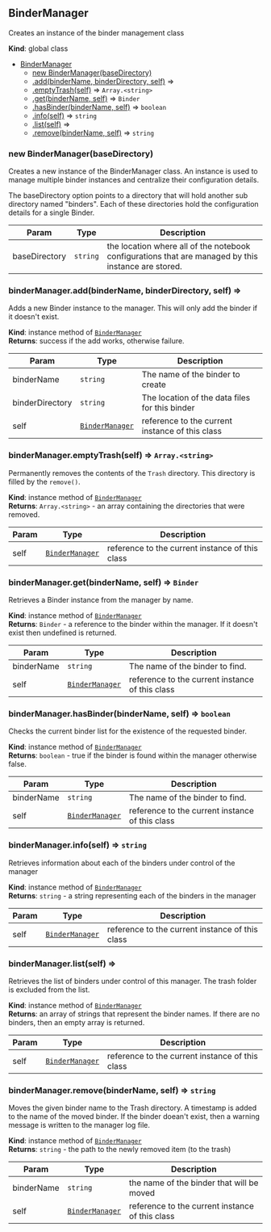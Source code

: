 <a name="BinderManager"></a>

## BinderManager
Creates an instance of the binder management class

**Kind**: global class  

* [BinderManager](#BinderManager)
    * [new BinderManager(baseDirectory)](#new_BinderManager_new)
    * [.add(binderName, binderDirectory, self)](#BinderManager+add) ⇒
    * [.emptyTrash(self)](#BinderManager+emptyTrash) ⇒ <code>Array.&lt;string&gt;</code>
    * [.get(binderName, self)](#BinderManager+get) ⇒ <code>Binder</code>
    * [.hasBinder(binderName, self)](#BinderManager+hasBinder) ⇒ <code>boolean</code>
    * [.info(self)](#BinderManager+info) ⇒ <code>string</code>
    * [.list(self)](#BinderManager+list) ⇒
    * [.remove(binderName, self)](#BinderManager+remove) ⇒ <code>string</code>

<a name="new_BinderManager_new"></a>

### new BinderManager(baseDirectory)
Creates a new instance of the BinderManager class.  An instance is used
to manage multiple binder instances and centralize their configuration
details.

The baseDirectory option points to a directory that will hold another sub
directory named "binders".  Each of these directories hold the configuration
details for a single Binder.


| Param | Type | Description |
| --- | --- | --- |
| baseDirectory | <code>string</code> | the location where all of the notebook configurations that are managed by this instance are stored. |

<a name="BinderManager+add"></a>

### binderManager.add(binderName, binderDirectory, self) ⇒
Adds a new Binder instance to the manager.  This will only add the binder if
it doesn't exist.

**Kind**: instance method of <code>[BinderManager](#BinderManager)</code>  
**Returns**: success if the add works, otherwise failure.  

| Param | Type | Description |
| --- | --- | --- |
| binderName | <code>string</code> | The name of the binder to create |
| binderDirectory | <code>string</code> | The location of the data files for this binder |
| self | <code>[BinderManager](#BinderManager)</code> | reference to the current instance of this class |

<a name="BinderManager+emptyTrash"></a>

### binderManager.emptyTrash(self) ⇒ <code>Array.&lt;string&gt;</code>
Permanently removes the contents of the `Trash` directory.  This directory
is filled by the `remove()`.

**Kind**: instance method of <code>[BinderManager](#BinderManager)</code>  
**Returns**: <code>Array.&lt;string&gt;</code> - an array containing the directories that were removed.  

| Param | Type | Description |
| --- | --- | --- |
| self | <code>[BinderManager](#BinderManager)</code> | reference to the current instance of this class |

<a name="BinderManager+get"></a>

### binderManager.get(binderName, self) ⇒ <code>Binder</code>
Retrieves a Binder instance from the manager by name.

**Kind**: instance method of <code>[BinderManager](#BinderManager)</code>  
**Returns**: <code>Binder</code> - a reference to the binder within the manager.  If it doesn't exist
then undefined is returned.  

| Param | Type | Description |
| --- | --- | --- |
| binderName | <code>string</code> | The name of the binder to find. |
| self | <code>[BinderManager](#BinderManager)</code> | reference to the current instance of this class |

<a name="BinderManager+hasBinder"></a>

### binderManager.hasBinder(binderName, self) ⇒ <code>boolean</code>
Checks the current binder list for the existence of the requested
binder.

**Kind**: instance method of <code>[BinderManager](#BinderManager)</code>  
**Returns**: <code>boolean</code> - true if the binder is found within the manager otherwise
false.  

| Param | Type | Description |
| --- | --- | --- |
| binderName | <code>string</code> | The name of the binder to find. |
| self | <code>[BinderManager](#BinderManager)</code> | reference to the current instance of this class |

<a name="BinderManager+info"></a>

### binderManager.info(self) ⇒ <code>string</code>
Retrieves information about each of the binders under control of the manager

**Kind**: instance method of <code>[BinderManager](#BinderManager)</code>  
**Returns**: <code>string</code> - a string representing each of the binders in the manager  

| Param | Type | Description |
| --- | --- | --- |
| self | <code>[BinderManager](#BinderManager)</code> | reference to the current instance of this class |

<a name="BinderManager+list"></a>

### binderManager.list(self) ⇒
Retrieves the list of binders under control of this manager.  The trash folder
is excluded from the list.

**Kind**: instance method of <code>[BinderManager](#BinderManager)</code>  
**Returns**: an array of strings that represent the binder names.  If there are no
binders, then an empty array is returned.  

| Param | Type | Description |
| --- | --- | --- |
| self | <code>[BinderManager](#BinderManager)</code> | reference to the current instance of this class |

<a name="BinderManager+remove"></a>

### binderManager.remove(binderName, self) ⇒ <code>string</code>
Moves the given binder name to the Trash directory.  A timestamp is added
to the name of the moved binder.  If the binder doean't exist, then a warning
message is written to the manager log file.

**Kind**: instance method of <code>[BinderManager](#BinderManager)</code>  
**Returns**: <code>string</code> - the path to the newly removed item (to the trash)  

| Param | Type | Description |
| --- | --- | --- |
| binderName | <code>string</code> | the name of the binder that will be moved |
| self | <code>[BinderManager](#BinderManager)</code> | reference to the current instance of this class |

